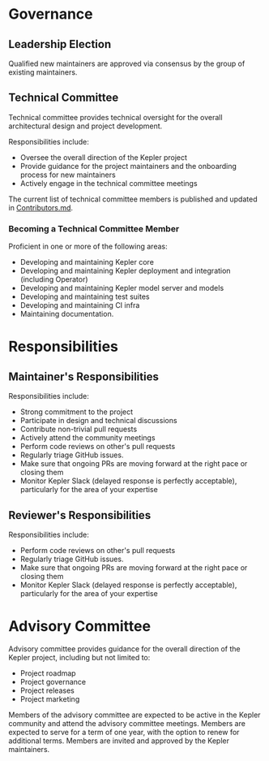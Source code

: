 # Governance

## Leadership Election

Qualified new maintainers are approved via consensus by the group of existing maintainers. 

## Technical Committee

Technical committee provides technical oversight for the overall architectural design and project development.

Responsibilities include:

* Oversee the overall direction of the Kepler project
* Provide guidance for the project maintainers and the onboarding process for new maintainers
* Actively engage in the technical committee meetings

The current list of technical committee members is published and updated in [Contributors.md](Contributors.md).

### Becoming a Technical Committee Member

Proficient in one or more of the following areas: 
* Developing and maintaining Kepler core
* Developing and maintaining Kepler deployment and integration (including Operator)
* Developing and maintaining Kepler model server and models
* Developing and maintaining test suites
* Developing and maintaining CI infra
* Maintaining documentation.

# Responsibilities

## Maintainer's Responsibilities

Responsibilities include:

* Strong commitment to the project
* Participate in design and technical discussions
* Contribute non-trivial pull requests
* Actively attend the community meetings
* Perform code reviews on other's pull requests
* Regularly triage GitHub issues. 
* Make sure that ongoing PRs are moving forward at the right pace or closing them
* Monitor Kepler Slack (delayed response is perfectly acceptable), particularly for the area of your expertise

## Reviewer's Responsibilities

Responsibilities include:

* Perform code reviews on other's pull requests
* Regularly triage GitHub issues. 
* Make sure that ongoing PRs are moving forward at the right pace or closing them
* Monitor Kepler Slack (delayed response is perfectly acceptable), particularly for the area of your expertise

# Advisory Committee

Advisory committee provides guidance for the overall direction of the Kepler project, including but not limited to:
* Project roadmap
* Project governance
* Project releases
* Project marketing

Members of the advisory committee are expected to be active in the Kepler community and attend the advisory committee meetings.
Members are expected to serve for a term of one year, with the option to renew for additional terms.
Members are invited and approved by the Kepler maintainers.